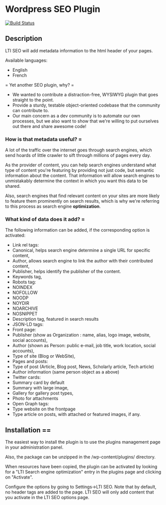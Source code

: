 # Wordpress SEO Plugin

[![Build Status](https://travis-ci.org/DeCarvalhoBruno/lti-wp-seo.svg)](https://travis-ci.org/DeCarvalhoBruno/lti-wp-seo)

## Description

LTI SEO will add metadata information to the html header of your pages.

Available languages:
- English
- French

= Yet another SEO plugin, why? =

- We wanted to contribute a distraction-free, WYSIWYG plugin that goes straight to the point.
- Provide a sturdy, testable object-oriented codebase that the community can contribute to.
- Our main concern as a dev community is to automate our own processes, but we also want to show that we're willing to put ourselves out there and share awesome code!


### How is that metadata useful? =

A lot of the traffic over the internet goes through search engines, which send hoards of little crawler to sift through millions of pages every day.

As the provider of content, you can help search engines understand what type of content you're featuring by providing not just code, but semantic information about the content. That information will allow search engines to unmistakably determine the context in which you want this data to be shared.

Also, search engines that find relevant content on your sites are more likely to feature them prominently on search results, which is why we're referring to this process as search engine __optimization__.


### What kind of data does it add? =
The following information can be added, if the corresponding option is activated:
- Link rel tags:
 - Canonical, helps search engine determine a single URL for specific content,
 - Author, allows search engine to link the author with their contributed content,
 - Publisher, helps identify the publisher of the content.
- Keywords tag,
- Robots tag:
 - NOINDEX
 - NOFOLLOW
 - NOODP
 - NOYDIR
 - NOARCHIVE
 - NOSNIPPET
- Description tag, featured in search results
- JSON-LD tags:
 - Front page:
  - Publisher (show as Organization : name, alias, logo image, website, social accounts),
  - Author (shown as Person: public e-mail, job title, work location, social accounts),
  - Type of site (Blog or WebSite),
 - Pages and posts:
  - Type of post (Article, Blog post, News, Scholarly article, Tech article)
  - Author information (same person object as a above)
- Twitter cards:
 - Summary card by default
 - Summary with large image,
 - Gallery for gallery post types,
 - Photo for attachments
- Open Graph tags:
 - Type website on the frontpage
 - Type article on posts, with attached or featured images, if any.

## Installation ==

The easiest way to install the plugin is to use the plugins management page in your administration panel.

Also, the package can be unzipped in the /wp-content/plugins/ directory.

When resources have been copied, the plugin can be activated by looking for a "LTI Search engine optimization" entry in the plugins page and clicking on "Activate".

Configure the options by going to Settings->LTI SEO. Note that by default, no header tags are added to the page. LTI SEO will only add content that you activate in the LTI SEO options page.